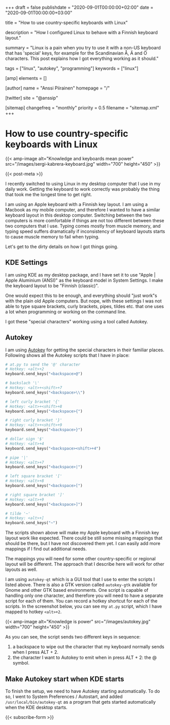 +++
draft = false
publishdate = "2020-09-01T00:00:00+02:00"
date = "2020-09-01T00:00:00+03:00"

title = "How to use country-specific keyboards with Linux"

description = "How I configured Linux to behave with a Finnish keyboard layout."

summary = "Linux is a pain when you try to use it with a non-US keyboard that has 'special' keys, for example for the Scandinavian Å, Ä and Ö characters. This post explains how I got everything working as it should."

tags = ["linux", "autokey", "programming"]
keywords = ["linux"]

[amp]
    elements = []

[author]
    name = "Anssi Piirainen"
    homepage = "/"

[twitter]
    site = "@anssip"

[sitemap]
    changefreq = "monthly"
    priority = 0.5
    filename = "sitemap.xml"
+++

# How to use country-specific keyboards with Linux

{{< amp-image alt="Knowledge and keyboards mean power" src="/images/sergi-kabrera-keyboard.jpg" width="700" height="450" >}}

{{< post-meta >}}

I recently switched to using Linux in my desktop computer that I use in my daily work. Getting the keyboard to work correctly was probably the thing that took me the longest time to get right.

I am using an Apple keyboard with a Finnish key layout. I am using a Macbook as my mobile computer, and therefore I wanted to have a similar keyboard layout in this desktop computer. Switching between the two computers is more comfortable if things are not too different between these two computers that I use. Typing comes mostly from muscle memory, and typing speed suffers dramatically if inconsistency of keyboard layouts starts to cause muscle memory to fail when typing.

Let's get to the dirty details on how I got things going.

## KDE Settings

I am using KDE as my desktop package, and I have set it to use "Apple | Apple Aluminium (ANSI)" as the keyboard model in System Settings. I make the keyboard layout to be "Finnish (classic)".

One would expect this to be enough, and everything should "just work"s with the plain old Apple computers. But nope, with these settings I was not able to type square brackets, curly brackets, pipes, tildes etc. that one uses a lot when programming or working on the command line.

I got these "special characters" working using a tool called Autokey.

## Autokey

I am using [Autokey](https://github.com/autokey/autokey) for getting the special characters in their familiar places. Following shows all the Autokey scripts that I have in place:

```python
# at.py to send the '@' character
# Hotkey: <alt>+2
keyboard.send_keys("<backspace>@")

# backslach '\'
# Hotkey: <alt>+<shift>+7
keyboard.send_keys("<backspace>\\")

# left curly bracket '{'
# Hotkey: <alt>+<shift>+8
keyboard.send_keys("<backspace>{")

# right curly bracket '}'
# Hotkey: <alt>+<shift>+9
keyboard.send_keys("<backspace>}")

# dollar sign '$'
# Hotkey: <alt>+4
keyboard.send_keys("<backspace><shift>+4")

# pipe '|'
# Hotkey: <alt>+7
keyboard.send_keys("<backspace>|")

# left square bracket '['
# Hotkey: <alt>+8
keyboard.send_keys("<backspace>[")

# right square bracket ']'
# Hotkey: <alt>+9
keyboard.send_keys("<backspace>]")

# tilde '~'
# Hotkey: <alt>+]
keyboard.send_keys("~")

```

The scripts shown above will make my Apple keyboard with a Finnish key layout work like expected. There could be still some missing mappings that should be there, but I have not discovered them yet. I can easily add more mappings if I find out additional needs.

The mappings you will need for some other country-specific or regional layout will be different. The approach that I describe here will work for other layouts as well.

I am using `autokey-qt` which is a GUI tool that I use to enter the scripts I listed above. There is also a GTK version called `autokey-gtk` available for Gnome and other GTK based environments. One script is capable of handling only one character, and therefore you will need to have a separate script for each of them. You can record a hotkey shortcut for each of the scripts. In the screenshot below, you can see my `at.py` script, which I have mapped to hotkey `<alt>+2`.

{{< amp-image alt="Knowledge is power" src="/images/autokey.jpg" width="700" height="450" >}}

As you can see, the script sends two different keys in sequence:

1. a backspace to wipe out the character that my keyboard normally sends when I press ALT + 2.
2. the character I want to Autokey to emit when in press ALT + 2: the @ symbol.

## Make Autokey start when KDE starts

To finish the setup, we need to have Autokey starting automatically. To do so, I went to System Preferences / Autostart, and added `/usr/local/bin/autokey-qt` as a program that gets started automatically when the KDE desktop starts.

{{< subscribe-form >}}

